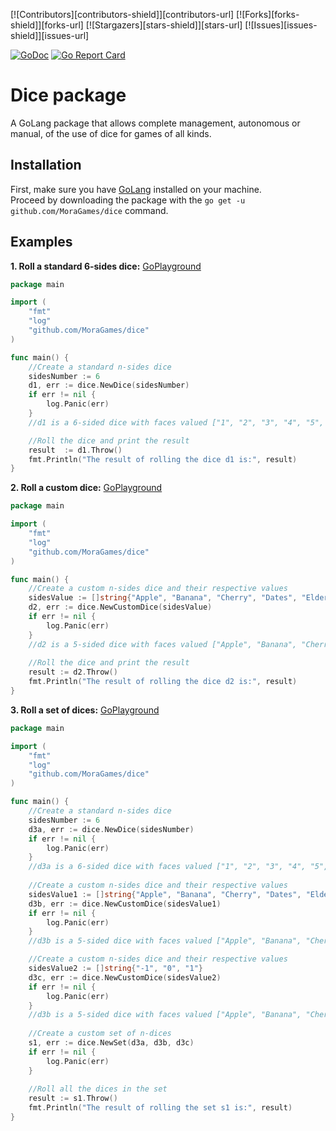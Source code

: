 [![Contributors][contributors-shield]][contributors-url]
[![Forks][forks-shield]][forks-url]
[![Stargazers][stars-shield]][stars-url]
[![Issues][issues-shield]][issues-url]

[![GoDoc](https://godoc.org/github.com/MoraGames/dice?status.svg)](https://pkg.go.dev/github.com/MoraGames/dice)
[![Go Report Card](https://goreportcard.com/badge/github.com/MoraGames/dice)](https://goreportcard.com/report/github.com/MoraGames/dice)

# Dice package
A GoLang package that allows complete management, autonomous or manual, of the use of dice for games of all kinds.

## Installation
First, make sure you have [GoLang](https://golang.org/doc/install) installed on your machine.<br>
Proceed by downloading the package with the `go get -u github.com/MoraGames/dice` command.<br>

## Examples
**1. Roll a standard 6-sides dice:** [GoPlayground](https://play.golang.org/p/JZ5slbKhCtI)
```Go
package main

import (
	"fmt"
	"log"
	"github.com/MoraGames/dice"
)

func main() {
	//Create a standard n-sides dice
	sidesNumber := 6
	d1, err := dice.NewDice(sidesNumber)
	if err != nil {
		log.Panic(err)
	}
	//d1 is a 6-sided dice with faces valued ["1", "2", "3", "4", "5", "6"].

	//Roll the dice and print the result
	result  := d1.Throw()
	fmt.Println("The result of rolling the dice d1 is:", result)
}
```
**2. Roll a custom dice:** [GoPlayground](https://play.golang.org/p/LYxP8DfyVdu)
```Go
package main

import (
	"fmt"
	"log"
	"github.com/MoraGames/dice"
)

func main() {
	//Create a custom n-sides dice and their respective values
	sidesValue := []string{"Apple", "Banana", "Cherry", "Dates", "Elderberry"}
	d2, err := dice.NewCustomDice(sidesValue)
	if err != nil {
		log.Panic(err)
	}
	//d2 is a 5-sided dice with faces valued ["Apple", "Banana", "Cherry", "Dates", "Elderberry"]
	
	//Roll the dice and print the result
	result := d2.Throw()
	fmt.Println("The result of rolling the dice d2 is:", result)
}
```
**3. Roll a set of dices:** [GoPlayground](https://play.golang.org/p/LYxP8DfyVdu)
```Go
package main

import (
	"fmt"
	"log"
	"github.com/MoraGames/dice"
)

func main() {
	//Create a standard n-sides dice
	sidesNumber := 6
	d3a, err := dice.NewDice(sidesNumber)
	if err != nil {
		log.Panic(err)
	}
	//d3a is a 6-sided dice with faces valued ["1", "2", "3", "4", "5", "6"].
	
	//Create a custom n-sides dice and their respective values
	sidesValue1 := []string{"Apple", "Banana", "Cherry", "Dates", "Elderberry"}
	d3b, err := dice.NewCustomDice(sidesValue1)
	if err != nil {
		log.Panic(err)
	}
	//d3b is a 5-sided dice with faces valued ["Apple", "Banana", "Cherry", "Dates", "Elderberry"]

	//Create a custom n-sides dice and their respective values
	sidesValue2 := []string{"-1", "0", "1"}
	d3c, err := dice.NewCustomDice(sidesValue2)
	if err != nil {
		log.Panic(err)
	}
	//d3b is a 5-sided dice with faces valued ["Apple", "Banana", "Cherry", "Dates", "Elderberry"]
	
	//Create a custom set of n-dices
	s1, err := dice.NewSet(d3a, d3b, d3c)
	if err != nil {
		log.Panic(err)
	}
	
	//Roll all the dices in the set
	result := s1.Throw()
	fmt.Println("The result of rolling the set s1 is:", result)
}
```